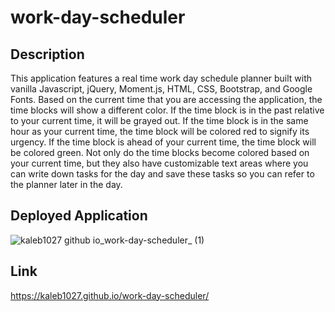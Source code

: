 # work-day-scheduler

## Description
This application features a real time work day schedule planner built with vanilla Javascript, jQuery, Moment.js, HTML, CSS, Bootstrap, and Google Fonts. Based on the current time that you are accessing the application, the time blocks will show a different color. If the time block is in the past relative to your current time, it will be grayed out. If the time block is in the same hour as your current time, the time block will be colored red to signify its urgency. If the time block is ahead of your current time, the time block will be colored green. Not only do the time blocks become colored based on your current time, but they also have customizable text areas where you can write down tasks for the day and save these tasks so you can refer to the planner later in the day.

## Deployed Application
![kaleb1027 github io_work-day-scheduler_ (1)](https://user-images.githubusercontent.com/88510725/160043174-bca8a456-5a88-4a59-9950-d34c0dce300a.png)

## Link
https://kaleb1027.github.io/work-day-scheduler/


